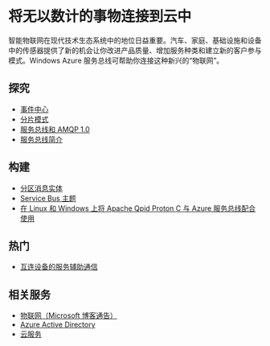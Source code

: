 <properties 
	pageTitle="将无以数计的事物连接到云中" 
	description="了解如何使用 Microsoft Azure 将无以数计的事物连接到云中。" 
	services="service-bus,event-hubs" 
	documentationCenter=".net" 
	authors="sethmanheim" 
	manager="timlt" 
	editor=""/>

<tags 
	ms.service="service-bus" 
	ms.date="07/02/2015" 
	wacn.date="10/22/2015"/>

# 将无以数计的事物连接到云中
 
智能物联网在现代技术生态系统中的地位日益重要。汽车、家庭、基础设施和设备中的传感器提供了新的机会让你改进产品质量、增加服务种类和建立新的客户参与模式。Windows Azure 服务总线可帮助你连接这种新兴的“物联网”。

## 探究
- [事件中心](http://msdn.microsoft.com/zh-cn/library/dn789973.aspx)
- [分片模式](http://msdn.microsoft.com/zh-cn/library/dn589797.aspx)
- [服务总线和 AMQP 1.0](http://msdn.microsoft.com/zh-cn/library/azure/jj841071.aspx)
- [服务总线简介](/zh-cn/documentation/services/service-bus)
 
## 构建
- [分区消息实体](http://msdn.microsoft.com/zh-cn/library/azure/dn520246.aspx)
- [Service Bus 主题](/zh-cn/documentation/articles/service-bus-dotnet-how-to-use-topics-subscriptions)
- [在 Linux 和 Windows 上将 Apache Qpid Proton C 与 Azure 服务总线配合使用](http://msdn.microsoft.com/zh-cn/library/azure/dn235560.aspx) 
 
## 热门
- [互连设备的服务辅助通信](http://blogs.msdn.com/b/clemensv/archive/2014/02/10/service-assisted-communication-for-connected-devices.aspx)

## 相关服务
- [物联网（Microsoft 博客通告）](http://blogs.microsoft.com/iot/2015/03/16/microsoft-announces-azure-iot-suite)
- [Azure Active Directory](/zh-cn/documentation/services/identity/)
- [云服务](/zh-cn/documentation/services/identity/) 

<!---HONumber=74-->